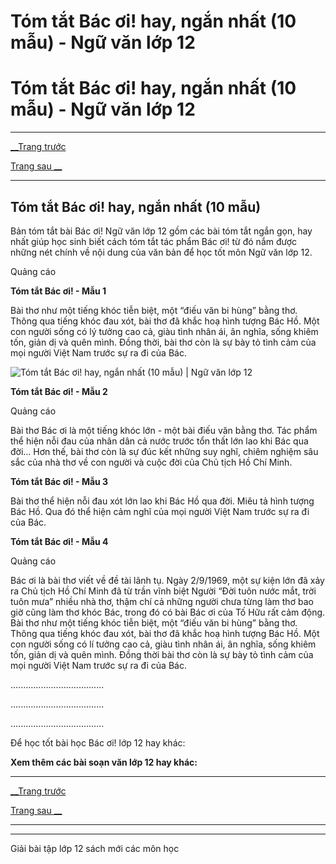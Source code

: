 # Tóm tắt Bác ơi! hay, ngắn nhất (10 mẫu) - Ngữ văn lớp 12

# Tóm tắt Bác ơi! hay, ngắn nhất (10 mẫu) - Ngữ văn lớp 12

* * *

[__Trang trước](https://vietjack.com/soan-van-lop-12/bac-oi.jsp)

[Trang sau __](https://vietjack.com/soan-van-lop-12/bac-oi.jsp)

* * *

## Tóm tắt Bác ơi! hay, ngắn nhất (10 mẫu)

Bản tóm tắt bài Bác ơi! Ngữ văn lớp 12 gồm các bài tóm tắt ngắn gọn, hay nhất giúp học sinh biết cách tóm tắt tác phẩm Bác ơi! từ đó nắm được những nét chính về nội dung của văn bản để học tốt môn Ngữ văn lớp 12.

Quảng cáo

**Tóm tắt Bác ơi! - Mẫu 1**

Bài thơ như một tiếng khóc tiễn biệt, một “điếu văn bi hùng” bằng thơ. Thông qua tiếng khóc đau xót, bài thơ đã khắc hoạ hình tượng Bác Hồ. Một con người sống có lý tưởng cao cả, giàu tình nhân ái, ân nghĩa, sống khiêm tốn, giản dị và quên mình. Đồng thời, bài thơ còn là sự bày tỏ tình cảm của mọi người Việt Nam trước sự ra đi của Bác.

![Tóm tắt Bác ơi! hay, ngắn nhất \(10 mẫu\) | Ngữ văn lớp 12](https://vietjack.com/soan-van-lop-12/images/tom-tat-bac-oi.PNG)

**Tóm tắt Bác ơi! - Mẫu 2**

Quảng cáo

Bài thơ Bác ơi là một tiếng khóc lớn - một bài điếu văn bằng thơ. Tác phẩm thể hiện nỗi đau của nhân dân cả nước trước tổn thất lớn lao khi Bác qua đời… Hơn thế, bài thơ còn là sự đúc kết những suy nghĩ, chiêm nghiệm sâu sắc của nhà thơ về con người và cuộc đời của Chủ tịch Hồ Chí Minh.

**Tóm tắt Bác ơi! - Mẫu 3**

Bài thơ thể hiện nỗi đau xót lớn lao khi Bác Hồ qua đời. Miêu tả hình tượng Bác Hồ. Qua đó thể hiện cảm nghĩ của mọi người Việt Nam trước sự ra đi của Bác.

**Tóm tắt Bác ơi! - Mẫu 4**

Quảng cáo

Bác ơi là bài thơ viết về đề tài lãnh tụ. Ngày 2/9/1969, một sự kiện lớn đã xảy ra Chủ tịch Hồ Chí Minh đã từ trần vĩnh biệt Người “Đời tuôn nước mắt, trời tuôn mưa” nhiều nhà thơ, thậm chí cả những người chưa từng làm thơ bao giờ cũng làm thơ khóc Bác, trong đó có bài Bác ơi của Tố Hữu rất cảm động. Bài thơ như một tiếng khóc tiễn biệt, một “điếu văn bi hùng” bằng thơ. Thông qua tiếng khóc đau xót, bài thơ đã khắc hoạ hình tượng Bác Hồ. Một con người sống có lí tưởng cao cả, giàu tình nhân ái, ân nghĩa, sống khiêm tốn, giản dị và quên mình. Đồng thời bài thơ còn là sự bày tỏ tình cảm của mọi người Việt Nam trước sự ra đi của Bác.

.....................................

.....................................

.....................................

Để học tốt bài học Bác ơi! lớp 12 hay khác:

**Xem thêm các bài soạn văn lớp 12 hay khác:**

* * *

[__Trang trước](https://vietjack.com/soan-van-lop-12/bac-oi.jsp)

[Trang sau __](https://vietjack.com/soan-van-lop-12/bac-oi.jsp)

* * *

* * *

Giải bài tập lớp 12 sách mới các môn học
